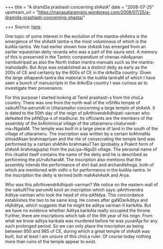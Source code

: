 +++
title = "A dramiDa prashasti concerning shAstA"
date = "2008-07-25"
upstream_url = "https://manasataramgini.wordpress.com/2008/07/25/a-dramida-prashasti-concerning-shasta/"

+++
Source: [here](https://manasataramgini.wordpress.com/2008/07/25/a-dramida-prashasti-concerning-shasta/).

One topic of some interest in the evolution of the mantra-shAstra is the emergence of the shAstA tantra-s the most voluminous of which is the kulAla-tantra. We had earlier shown how shAstA has emerged from an earlier equestrian deity revanta who was a part of the saura sect. A memory of this is preserved in the Tantric compendium of chenas-nArAyanan nambutiripad as also the North Indian mantra manuals such as the mantra-mahodadhi. But Arya was established as a distinct deity as early as the 200s of CE and certainly by the 600s of CE in the drAviDa country. Given the large sthapanA-tantra like material in the kulAla tantraM of which I have seen a bunch of manuscripts in the drAviDa country I was curious as to investigate their provenance.

For this purpose I started looking at Tamil prashasti-s from the choLa country. There was one from the north wall of the viShNu temple of vaikuNTha-perumAl in Uttaramallur concerning a large temple of shAstA. It is dated to the 50th day of the reign of pArthivendrAdhipati-varman who defeated the pANDya-s of madhurai. Its officiants are the members of the assembly of the brAhminical village of the uttarameru-chaturvedi-ma\~NgalaM. The temple was built in a large piece of land in the south of the village of uttarameru. The inscription was written by a certain brAhmaNa shivadAsan brahmapriyan and the rite of consecrating the temple land was performed by a certain shAttAn brahmakuTTan (probably a Prakrit form of shAstA brahmagupta) from the puLiya\~NguDi village. The personal name of this ritualist itself contains the name of the deity and he is described as performing the pUrvAcharaM. The inscription also mentions that the assembly intends the performance of shrI-bali and archanAbhoga, both of which are mentioned with vidhi-s for performance in the kulAla-tantra. In the inscription the deity is termed both mahAshAstA and Arya.

Who was this pArthivendrAdhipati-varman? We notice on the eastern wall of the vaikuNTha-perumAl kovil an inscription which says: pArthivendra Aditya-varman who took the head of vIra-pANdya. This concordance establishes the two to be same king. He comes after gaNDarAditya and rAjAditya, which suggests that he might be aditya varman-II karikAla. But we have no evidence whether Aditya karikAla really occupied the throne. Further, there are inscriptions which talk of the 9th year of his reign. From what we know aditya karikala was murdered before he was yuvarAja for any such prolonged period. So we can only place the inscription as being between 950 and 985 of CE, during which a great temple of shAstA was built, but at least I am unsure of this choLa ruler. Of course today nothing more than ruins of the temple appear to exist.

